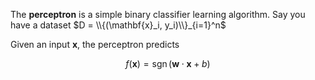The **perceptron** is a simple binary classifier learning algorithm. Say you have a dataset $D = \\{(\mathbf{x}_i, y_i)\\}_{i=1}^n$

Given an input $\mathbf{x}$, the perceptron predicts

$$
f(\mathbf{x}) = \operatorname{sgn}(\mathbf{w} \cdot \mathbf{x} + b)
$$